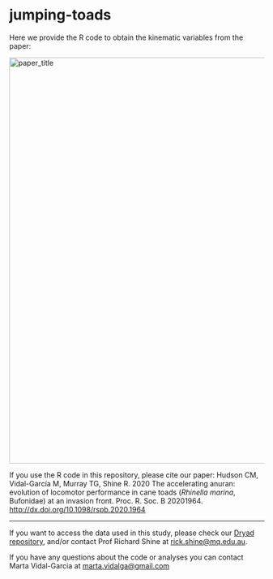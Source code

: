 # jumping-toads

Here we provide the R code to obtain the kinematic variables from the paper:

<img width="800" alt="paper_title" src="https://github.com/marta-vidalgarcia/jumping-toads/tree/master/figs/paper_title.png">

<br> 

If you use the R code in this repository, please cite our paper: Hudson CM, Vidal-García M, Murray TG, Shine R. 2020 The accelerating anuran: evolution of locomotor performance in cane toads (*Rhinella marina*, Bufonidae) at an invasion front. Proc. R. Soc. B 20201964. http://dx.doi.org/10.1098/rspb.2020.1964

***

If you want to access the data used in this study, please check our [Dryad repository](https://doi.org/10.5061/dryad.pk0p2ngkw), and/or contact Prof Richard Shine at rick.shine@mq.edu.au.



If you have any questions about the code or analyses you can contact Marta Vidal-Garcia at marta.vidalga@gmail.com